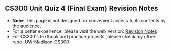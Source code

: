 ## CS300 Unit Quiz 4 (Final Exam) Revision Notes
- **Note:** This page is not designed for convenient access to its contents by the audience. 
- For a better experience, please visit the web version: [Revision Notes](https://lzyeil.github.io/CS300-Final-Exam-Review/)
- For CS300's textbook and practice projects, please check my other repo: [UW-Madison-CS300](https://github.com/LZYEIL/UW-Madison-CS300)
